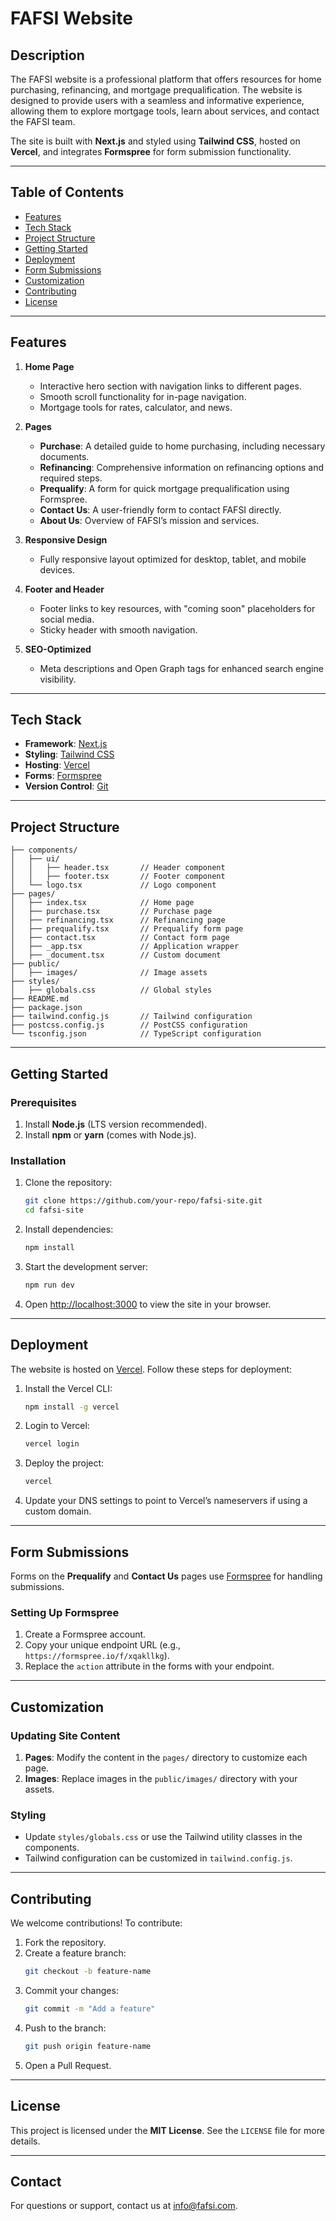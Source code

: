 # FAFSI Website

## Description

The FAFSI website is a professional platform that offers resources for home purchasing, refinancing, and mortgage prequalification. The website is designed to provide users with a seamless and informative experience, allowing them to explore mortgage tools, learn about services, and contact the FAFSI team.

The site is built with **Next.js** and styled using **Tailwind CSS**, hosted on **Vercel**, and integrates **Formspree** for form submission functionality.

---

## Table of Contents

- [Features](#features)
- [Tech Stack](#tech-stack)
- [Project Structure](#project-structure)
- [Getting Started](#getting-started)
- [Deployment](#deployment)
- [Form Submissions](#form-submissions)
- [Customization](#customization)
- [Contributing](#contributing)
- [License](#license)

---

## Features

1. **Home Page**
   - Interactive hero section with navigation links to different pages.
   - Smooth scroll functionality for in-page navigation.
   - Mortgage tools for rates, calculator, and news.

2. **Pages**
   - **Purchase**: A detailed guide to home purchasing, including necessary documents.
   - **Refinancing**: Comprehensive information on refinancing options and required steps.
   - **Prequalify**: A form for quick mortgage prequalification using Formspree.
   - **Contact Us**: A user-friendly form to contact FAFSI directly.
   - **About Us**: Overview of FAFSI’s mission and services.

3. **Responsive Design**
   - Fully responsive layout optimized for desktop, tablet, and mobile devices.

4. **Footer and Header**
   - Footer links to key resources, with "coming soon" placeholders for social media.
   - Sticky header with smooth navigation.

5. **SEO-Optimized**
   - Meta descriptions and Open Graph tags for enhanced search engine visibility.

---

## Tech Stack

- **Framework**: [Next.js](https://nextjs.org/)
- **Styling**: [Tailwind CSS](https://tailwindcss.com/)
- **Hosting**: [Vercel](https://vercel.com/)
- **Forms**: [Formspree](https://formspree.io/)
- **Version Control**: [Git](https://git-scm.com/)

---

## Project Structure

```
├── components/
│   ├── ui/
│   │   ├── header.tsx       // Header component
│   │   ├── footer.tsx       // Footer component
│   └── logo.tsx             // Logo component
├── pages/
│   ├── index.tsx            // Home page
│   ├── purchase.tsx         // Purchase page
│   ├── refinancing.tsx      // Refinancing page
│   ├── prequalify.tsx       // Prequalify form page
│   ├── contact.tsx          // Contact form page
│   ├── _app.tsx             // Application wrapper
│   ├── _document.tsx        // Custom document
├── public/
│   ├── images/              // Image assets
├── styles/
│   ├── globals.css          // Global styles
├── README.md
├── package.json
├── tailwind.config.js       // Tailwind configuration
├── postcss.config.js        // PostCSS configuration
└── tsconfig.json            // TypeScript configuration
```

---

## Getting Started

### Prerequisites

1. Install **Node.js** (LTS version recommended).
2. Install **npm** or **yarn** (comes with Node.js).

### Installation

1. Clone the repository:
   ```bash
   git clone https://github.com/your-repo/fafsi-site.git
   cd fafsi-site
   ```

2. Install dependencies:
   ```bash
   npm install
   ```

3. Start the development server:
   ```bash
   npm run dev
   ```

4. Open [http://localhost:3000](http://localhost:3000) to view the site in your browser.

---

## Deployment

The website is hosted on [Vercel](https://vercel.com/). Follow these steps for deployment:

1. Install the Vercel CLI:
   ```bash
   npm install -g vercel
   ```

2. Login to Vercel:
   ```bash
   vercel login
   ```

3. Deploy the project:
   ```bash
   vercel
   ```

4. Update your DNS settings to point to Vercel’s nameservers if using a custom domain.

---

## Form Submissions

Forms on the **Prequalify** and **Contact Us** pages use [Formspree](https://formspree.io/) for handling submissions.

### Setting Up Formspree

1. Create a Formspree account.
2. Copy your unique endpoint URL (e.g., `https://formspree.io/f/xqakllkg`).
3. Replace the `action` attribute in the forms with your endpoint.

---

## Customization

### Updating Site Content

1. **Pages**: Modify the content in the `pages/` directory to customize each page.
2. **Images**: Replace images in the `public/images/` directory with your assets.

### Styling

- Update `styles/globals.css` or use the Tailwind utility classes in the components.
- Tailwind configuration can be customized in `tailwind.config.js`.

---

## Contributing

We welcome contributions! To contribute:

1. Fork the repository.
2. Create a feature branch:
   ```bash
   git checkout -b feature-name
   ```
3. Commit your changes:
   ```bash
   git commit -m "Add a feature"
   ```
4. Push to the branch:
   ```bash
   git push origin feature-name
   ```
5. Open a Pull Request.

---

## License

This project is licensed under the **MIT License**. See the `LICENSE` file for more details.

---

## Contact

For questions or support, contact us at [info@fafsi.com](mailto:info@fafsi.com).